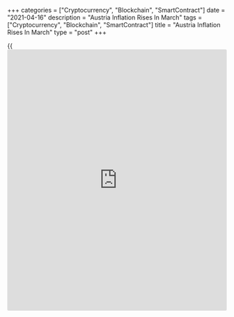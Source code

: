 +++
categories = ["Cryptocurrency", "Blockchain", "SmartContract"]
date = "2021-04-16"
description = "Austria Inflation Rises In March"
tags = ["Cryptocurrency", "Blockchain", "SmartContract"]
title = "Austria Inflation Rises In March"
type = "post"
+++

{{<iframe id="large-banner" src="https://www.bounty.group/#slide=10.0" width="100%" height="600" scrolling="no" style="border: 0px solid rgb(216, 221, 230); border-radius: 3px;">}}

Austria's consumer price inflation increased in March, figures from
Statistics Austria showed on Friday.

The consumer price index rose 2.0 percent year-on-year in March,
following a 1.2 percent increase in February.

Prices for housing, water and energy increased 2.9 percent yearly in
March. Prices of food and non-alcoholic beverages grew 1.2 percent and
transport cost rose 3.6 percent.

On a monthly basis, consumer prices increased 1.1 percent in March.

Inflation, based on the EU measure of the harmonized CPI, rose to 2.0
percent in March from 1.4 percent in the prior month.

On a month-on-month basis, HICP increased 1.2 percent in March.

For comments and feedback [contact](https://www.playgroundfx.com/contact/): editorial@rtt[news](https://www.letsplayfx.com/blog/forex-news-website/).com

[Economic News][1]

 **What parts of the world are seeing the best (and worst) economic
performances lately? Click[here][2] to check out our [Econ Scorecard][2]
and find out! See up-to-the-moment [ranking](https://www.playgroundfx.com/blog/crypto-exchange-ranking/)s for the best and worst
performers in [GDP][3], [unemployment rate][4], [inflation][5] and much
more.**

   1. www.rtt[news](https://www.letsplayfx.com/blog/forex-news-website/).com/Content/EconomicNews.aspx
   2. www.rtt[news](https://www.letsplayfx.com/blog/forex-news-website/).com/economic-scorecard/world-rank/industrial-production/highest-performance.aspx
   3. www.rtt[news](https://www.letsplayfx.com/blog/forex-news-website/).com/economic-scorecard/world-rank/GDP/highest-performance.aspx
   4. www.rtt[news](https://www.letsplayfx.com/blog/forex-news-website/).com/economic-scorecard/world-rank/unemployment-rate/lowest-performance.aspx
   5. www.rtt[news](https://www.letsplayfx.com/blog/forex-news-website/).com/economic-scorecard/world-rank/CPI/highest-performance.aspx